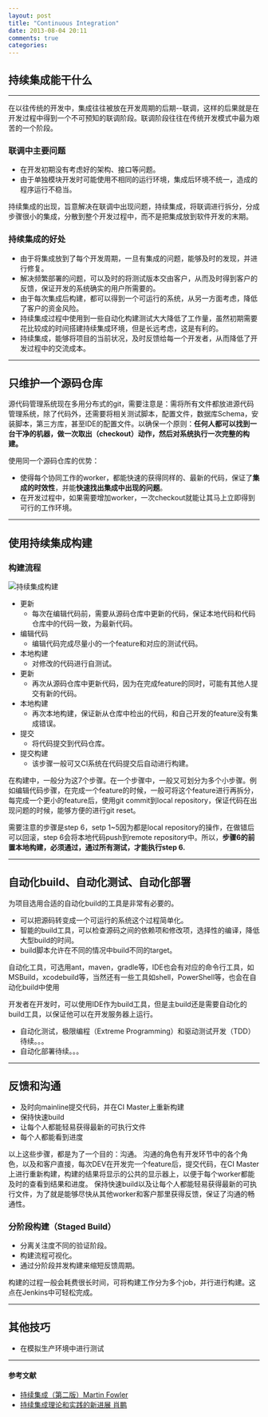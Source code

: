 ```yaml
---
layout: post
title: "Continuous Integration"
date: 2013-08-04 20:11
comments: true
categories:
---
```


## 持续集成能干什么

---

在以往传统的开发中，集成往往被放在开发周期的后期--联调，这样的后果就是在开发过程中得到一个不可预知的联调阶段。联调阶段往往在传统开发模式中最为艰苦的一个阶段。

### 联调中主要问题

* 在开发初期没有考虑好的架构、接口等问题。
* 由于单独模块开发时可能使用不相同的运行环境，集成后环境不统一，造成的程序运行不稳当。

持续集成的出现，旨意解决在联调中出现问题，持续集成，将联调进行拆分，分成步骤很小的集成，分散到整个开发过程中，而不是把集成放到软件开发的末期。

### 持续集成的好处

* 由于将集成放到了每个开发周期，一旦有集成的问题，能够及时的发现，并进行修复。
* 解决频繁部署的问题，可以及时的将测试版本交由客户，从而及时得到客户的反馈，保证开发的系统确实的用户所需要的。
* 由于每次集成后构建，都可以得到一个可运行的系统，从另一方面考虑，降低了客户的资金风险。
* 持续集成过程中使用到一些自动化构建测试大大降低了工作量，虽然初期需要花比较成的时间搭建持续集成环境，但是长远考虑，这是有利的。
* 持续集成，能够将项目的当前状况，及时反馈给每一个开发者，从而降低了开发过程中的交流成本。

---

## 只维护一个源码仓库

源代码管理系统现在多用分布式的git，需要注意是：需将所有文件都放进源代码管理系统，除了代码外，还需要将相关测试脚本，配置文件，数据库Schema，安装脚本，第三方库，甚至IDE的配置文件。以确保一个原则：**任何人都可以找到一台干净的机器，做一次取出（checkout）动作，然后对系统执行一次完整的构建。**

使用同一个源码仓库的优势：

* 使得每个协同工作的worker，都能快速的获得同样的、最新的代码，保证了**集成的时效性**，并能**快速找出集成中出现的问题**。
* 在开发过程中，如果需要增加worker，一次checkout就能让其马上立即得到可行的工作环境。

---

## 使用持续集成构建

### 构建流程

![持续集成构建](http://www.infoq.com/resource/articles/ci-theory-practice/zh/resources/image1.png)

* 更新
	* 每次在编辑代码前，需要从源码仓库中更新的代码，保证本地代码和代码仓库中的代码一致，为最新代码。
* 编辑代码
	* 编辑代码完成尽量小的一个feature和对应的测试代码。
* 本地构建
	* 对修改的代码进行自测试。
* 更新
	* 再次从源码仓库中更新代码，因为在完成feature的同时，可能有其他人提交有新的代码。
* 本地构建
	* 再次本地构建，保证新从仓库中检出的代码，和自己开发的feature没有集成错误。
* 提交
	* 将代码提交到代码仓库。
* 提交构建
	* 该步骤一般可又CI系统在代码提交后自动进行构建。

在构建中，一般分为这7个步骤。在一个步骤中，一般又可划分为多个小步骤。例如编辑代码步骤，在完成一个feature的时候，一般可将这个feature进行再拆分，每完成一个更小的feature后，使用git commit到local repository，保证代码在出现问题的时候，能够方便的进行git reset。

需要注意的步骤是step 6，setp 1~5因为都是local repository的操作，在做错后可以回滚，step 6会将本地代码push到remote repository中。所以，**步骤6的前置本地构建，必须通过，通过所有测试，才能执行step 6.**

---

## 自动化build、自动化测试、自动化部署

为项目选用合适的自动化build的工具是非常有必要的。

* 可以把源码转变成一个可运行的系统这个过程简单化。
* 智能的build工具，可以检查源码之间的依赖项和修改项，选择性的编译，降低大型build的时间。
* build脚本允许在不同的情况中build不同的target。

自动化工具，可选用ant，maven，gradle等，IDE也会有对应的命令行工具，如MSBuild，xcodebuild等，当然还有一些工具如shell，PowerShell等，也会在自动化build中使用

开发者在开发时，可以使用IDE作为build工具，但是主build还是需要自动化的build工具，以保证他可以在开发服务器上运行。

* 自动化测试，极限编程（Extreme Programming）和驱动测试开发（TDD）待续。。。
* 自动化部署待续。。。

---

## 反馈和沟通

* 及时向mainline提交代码，并在CI Master上重新构建
* 保持快速build
* 让每个人都能轻易获得最新的可执行文件
* 每个人都能看到进度

以上这些步骤，都是为了一个目的：沟通。
沟通的角色有开发环节中的各个角色，以及和客户直接，每次DEV在开发完一个feature后，提交代码，在CI Master上进行重新构建，构建的结果将显示的公共的显示器上，以便于每个worker都能及时的查看到结果和进度。
保持快速build以及让每个人都能轻易获得最新的可执行文件，为了就是能够尽快从其他worker和客户那里获得反馈，保证了沟通的畅通性。

### 分阶段构建（Staged Build）

* 分离关注度不同的验证阶段。
* 构建流程可视化。
* 通过分阶段并发构建来缩短反馈周期。

构建的过程一般会耗费很长时间，可将构建工作分为多个job，并行进行构建。这点在Jenkins中可轻松完成。

---

## 其他技巧

* 在模拟生产环境中进行测试

---

#### 参考文献

* [持续集成（第二版）Martin Fowler](http://article.yeeyan.org/view/2251/94882)
* [持续集成理论和实践的新进展 肖鹏](http://www.infoq.com/cn/articles/ci-theory-practice)
